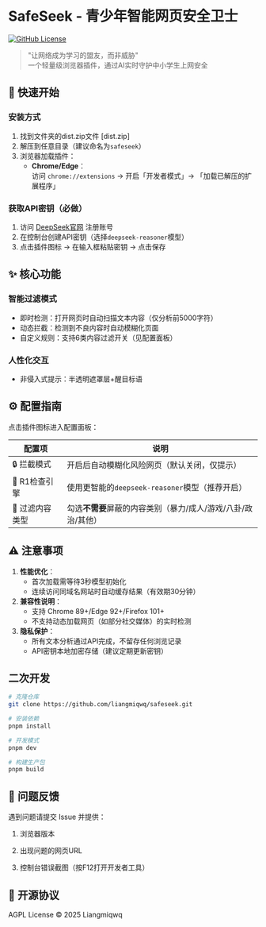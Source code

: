 # SafeSeek - 青少年智能网页安全卫士

[![GitHub License](https://img.shields.io/github/license/liangmiqwq/safeseek)](https://github.com/liangmiqwq/safeseek)

> "让网络成为学习的盟友，而非威胁"  
> 一个轻量级浏览器插件，通过AI实时守护中小学生上网安全

## 🚀 快速开始

### 安装方式

1. 找到文件夹的dist.zip文件 [dist.zip]
2. 解压到任意目录（建议命名为`safeseek`）
3. 浏览器加载插件：
   - **Chrome/Edge**：  
     访问 `chrome://extensions` → 开启「开发者模式」→ 「加载已解压的扩展程序」

### 获取API密钥（必做）

1. 访问 [DeepSeek官网](https://platform.deepseek.com/) 注册账号
2. 在控制台创建API密钥（选择`deepseek-reasoner`模型）
3. 点击插件图标 → 在输入框粘贴密钥 → 点击保存

## ✨ 核心功能

### 智能过滤模式

- 即时检测：打开网页时自动扫描文本内容（仅分析前5000字符）
- 动态拦截：检测到不良内容时自动模糊化页面
- 自定义规则：支持6类内容过滤开关（见配置面板）

### 人性化交互

- 非侵入式提示：半透明遮罩层+醒目标语

## ⚙️ 配置指南

点击插件图标进入配置面板：

| 配置项          | 说明                                                          |
| --------------- | ------------------------------------------------------------- |
| 🔒 拦截模式     | 开启后自动模糊化风险网页（默认关闭，仅提示）                  |
| 🧠 R1检查引擎   | 使用更智能的`deepseek-reasoner`模型（推荐开启）               |
| 🚫 过滤内容类型 | 勾选**不需要**屏蔽的内容类别（暴力/成人/游戏/八卦/政治/其他） |

## ⚠️ 注意事项

1. **性能优化**：
   - 首次加载需等待3秒模型初始化
   - 连续访问同域名网站时自动缓存结果（有效期30分钟）
2. **兼容性说明**：
   - 支持 Chrome 89+/Edge 92+/Firefox 101+
   - 不支持动态加载网页（如部分社交媒体）的实时检测
3. **隐私保护**：
   - 所有文本分析通过API完成，不留存任何浏览记录
   - API密钥本地加密存储（建议定期更新密钥）

## 二次开发

```sh
# 克隆仓库
git clone https://github.com/liangmiqwq/safeseek.git

# 安装依赖
pnpm install

# 开发模式
pnpm dev

# 构建生产包
pnpm build
```

## 📮 问题反馈

遇到问题请提交 Issue 并提供：

1. 浏览器版本

2. 出现问题的网页URL

3. 控制台错误截图（按F12打开开发者工具）

## 📜 开源协议

AGPL License © 2025 Liangmiqwq
